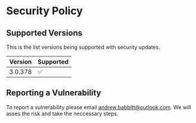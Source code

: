 # Security Policy

## Supported Versions

This is the list versions being supported with security updates.

| Version | Supported          |
| ------- | ------------------ |
| 3.0.378   | :white_check_mark: |

## Reporting a Vulnerability

To report a vulnerability please email [andrew.babbitt@outlook.com](mailto:andrew.babbitt@outlook.com). We will asses the risk and take the neccessary steps.
